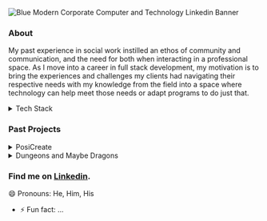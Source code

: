
![Blue Modern Corporate Computer and Technology Linkedin Banner](https://user-images.githubusercontent.com/103221353/185683348-c81b764d-bca3-4ee5-8d39-cca681d6c74d.png)


### About
My past experience in social work instilled an ethos of community and communication, and the need for both when interacting in a professional space. As I move into a career in full stack development, my motivation is to bring the experiences and challenges my clients had navigating their respective needs with my knowledge from the field into a space where technology can help meet those needs or adapt programs to do just that.

<details><summary>Tech Stack</summary>
<p>
- HTLM 5
- JavaScript
- CSS3
- Express
- Context
- JEST
- TDD
- Serialization
- React
- Node
- Material UI
- PostgreSQL/SQL
</p>
</details>




### Past Projects
<details><summary>
PosiCreate</summary>
Go to Project [Demo](https://inquisitive-trifle-b4e711.netlify.app/index.html)
<p>A motivational application providing positive quotes, healthy
activities and a personal journal.
MOB coded during a 5 day sprint week utilizing full CRUD,
dynamic drop-downs and a random quote generator.</p>
</details>

<details><summary>
Dungeons and Maybe Dragons</summary>
Go to Project[Demo](https://deploy-preview-8--jolly-starship-a2f617.netlify.app/)
<p>A character sheet generator for D&D for new players.
MOB coded during a 5 day sprint week implementing a
dynamic list from APIs that allows you to store personalized
characters, and update them based on different campaigns
or storylines.
</p>
</details>



### Find me on [Linkedin](linkedin.com/in/seanmoriarty1).



😄 Pronouns: He, Him, His
- ⚡ Fun fact: ...

